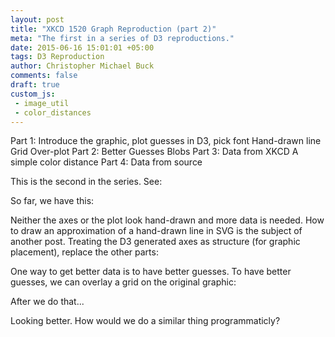```yaml
---
layout: post
title: "XKCD 1520 Graph Reproduction (part 2)"
meta: "The first in a series of D3 reproductions."
date: 2015-06-16 15:01:01 +05:00
tags: D3 Reproduction
author: Christopher Michael Buck
comments: false
draft: true
custom_js:
 - image_util
 - color_distances
---
```


Part 1: Introduce the graphic, plot guesses in D3, pick font
Hand-drawn line
Grid Over-plot
Part 2: Better Guesses
Blobs
Part 3: Data from XKCD
A simple color distance
Part 4: Data from source

This is the second in the series. See: 

So far, we have this:

Neither the axes or the plot look hand-drawn and more data is needed. How to draw an approximation of a hand-drawn line in SVG is the subject of another post. Treating the D3 generated axes as structure (for graphic placement), replace the other parts:

One way to get better data is to have better guesses. To have better guesses, we can overlay a grid on the original graphic:

After we do that...

Looking better. How would we do a similar thing programmaticly?

